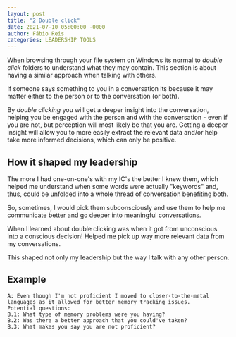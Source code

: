 ```yaml
---
layout: post
title: "2 Double click"
date: 2021-07-10 05:00:00 -0000
author: Fábio Reis
categories: LEADERSHIP TOOLS
---
```


<!-- # Tools to have in your belt

This will be a series of posts covering tools that I would like to have known since my first day as a leader.

# 2. Double clicking -->

When browsing through your file system on Windows its normal to *double click* folders to understand what they may contain.
This section is about having a similar approach when talking with others.

If someone says something to you in a conversation its because it may matter either to the person or to the conversation (or both).

By *double clicking* you will get a deeper insight into the conversation, helping you be engaged with the person and with the conversation - even if you are not, but perception will most likely be that you are.
Getting a deeper insight will allow you to more easily extract the relevant data and/or help take more informed decisions, which can only be positive.

## How it shaped my leadership

The more I had one-on-one's with my IC's the better I knew them, which helped me understand when some words were actually "keywords" and, thus, could be unfolded into a whole thread of conversation benefiting both.

So, sometimes, I would pick them subconsciously and use them to help me communicate better and go deeper into meaningful conversations.

When I learned about double clicking was when it got from unconscious into a conscious decision! Helped me pick up way more relevant data from my conversations.

This shaped not only my leadership but the way I talk with any other person.

## Example

    A: Even though I'm not proficient I moved to closer-to-the-metal languages as it allowed for better memory tracking issues.
    Potential questions:
    B.1: What type of memory problems were you having?
    B.2: Was there a better approach that you could've taken?
    B.3: What makes you say you are not proficient?